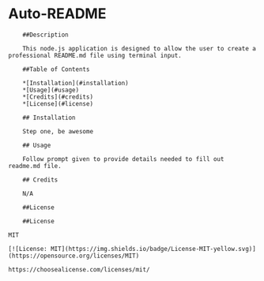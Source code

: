 # Auto-README
        
        ##Description
        
        This node.js application is designed to allow the user to create a professional README.md file using terminal input.
        
        ##Table of Contents
        
        *[Installation](#installation)
        *[Usage](#usage)
        *[Credits](#credits)
        *[License](#license)
        
        ## Installation
        
        Step one, be awesome
        
        ## Usage
        
        Follow prompt given to provide details needed to fill out readme.md file.
        
        ## Credits
        
        N/A
        
        ##License
        
        ##License

    MIT

    [![License: MIT](https://img.shields.io/badge/License-MIT-yellow.svg)](https://opensource.org/licenses/MIT)

    https://choosealicense.com/licenses/mit/
        
        